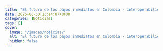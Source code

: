 ```yaml
---
title: "El futuro de los pagos inmediatos en Colombia - interoperabilidad, llaves digitales y nuevos usos"
date: 2025-06-30T13:14:07+0000
categories: [Noticias]
tags: []
cover:
  image: "/images/noticias/"
  alt: "El futuro de los pagos inmediatos en Colombia - interoperabilidad, llaves digitales y nuevos usos"
  hidden: false
---
```



